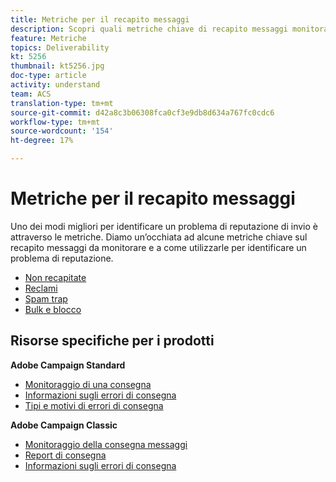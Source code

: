 ```yaml
---
title: Metriche per il recapito messaggi
description: Scopri quali metriche chiave di recapito messaggi monitorare e come utilizzarle per identificare un problema di reputazione.
feature: Metriche
topics: Deliverability
kt: 5256
thumbnail: kt5256.jpg
doc-type: article
activity: understand
team: ACS
translation-type: tm+mt
source-git-commit: d42a8c3b06308fca0cf3e9db8d634a767fc0cdc6
workflow-type: tm+mt
source-wordcount: '154'
ht-degree: 17%

---
```



# Metriche per il recapito messaggi

Uno dei modi migliori per identificare un problema di reputazione di invio è attraverso le metriche. Diamo un’occhiata ad alcune metriche chiave sul recapito messaggi da monitorare e a come utilizzarle per identificare un problema di reputazione.

* [Non recapitate](/help/metrics/bounces.md)
* [Reclami](/help/metrics/complaints.md)
* [Spam trap](/help/metrics/spam-traps.md)
* [Bulk e blocco](/help/metrics/bulking-and-blocking.md)

## Risorse specifiche per i prodotti

**Adobe Campaign Standard**

* [Monitoraggio di una consegna](https://experienceleague.adobe.com/docs/campaign-standard/using/testing-and-sending/monitoring-messages/monitoring-a-delivery.html?lang=en#testing-and-sending)
* [Informazioni sugli errori di consegna](https://experienceleague.adobe.com/docs/campaign-standard/using/testing-and-sending/monitoring-messages/understanding-delivery-failures.html?lang=en#about-delivery-failures)
* [Tipi e motivi di errori di consegna](https://experienceleague.adobe.com/docs/campaign-standard/using/testing-and-sending/monitoring-messages/understanding-delivery-failures.html?lang=en#delivery-failure-types-and-reasons)

**Adobe Campaign Classic**

* [Monitoraggio della consegna messaggi](https://experienceleague.adobe.com/docs/campaign-standard/using/testing-and-sending/managing-deliverability/monitor-deliverability.html)
* [Report di consegna](https://experienceleague.adobe.com/docs/campaign-classic/using/reporting/reports-on-deliveries/delivery-reports.html)
* [Informazioni sugli errori di consegna](https://experienceleague.adobe.com/docs/campaign-classic/using/sending-messages/monitoring-deliveries/understanding-delivery-failures.html?lang=en#sending-messages)
